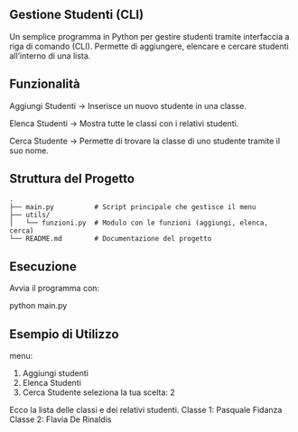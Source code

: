 
## Gestione Studenti (CLI)

Un semplice programma in Python per gestire studenti tramite interfaccia a riga di comando (CLI).
Permette di aggiungere, elencare e cercare studenti all’interno di una lista.


## Funzionalità

Aggiungi Studenti → Inserisce un nuovo studente in una classe.

Elenca Studenti → Mostra tutte le classi con i relativi studenti.

Cerca Studente → Permette di trovare la classe di uno studente tramite il  suo nome.


## Struttura del Progetto

```text
.
├── main.py          # Script principale che gestisce il menu
├── utils/
│   └── funzioni.py  # Modulo con le funzioni (aggiungi, elenca, cerca)
└── README.md        # Documentazione del progetto
```


## Esecuzione

Avvia il programma con:

python main.py


## Esempio di Utilizzo
menu:
1. Aggiungi studenti
2. Elenca Studenti
3. Cerca Studente
seleziona la tua scelta: 2

Ecco la lista delle classi e dei relativi studenti.
Classe 1: Pasquale Fidanza
Classe 2: Flavia De Rinaldis
